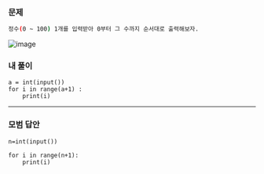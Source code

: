 ### 문제 
```sh
정수(0 ~ 100) 1개를 입력받아 0부터 그 수까지 순서대로 출력해보자.
```

![image](https://user-images.githubusercontent.com/58898466/149273880-9708630c-5469-4c0e-bfdb-dcfd2bed1d45.png)


### 내 풀이
~~~
a = int(input())
for i in range(a+1) :
    print(i)
~~~

***
### 모범 답안
~~~
n=int(input())

for i in range(n+1):
    print(i)

~~~

 

